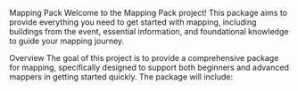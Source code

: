 Mapping Pack
Welcome to the Mapping Pack project! This package aims to provide everything you need to get started with mapping, including buildings from the event, essential information, and foundational knowledge to guide your mapping journey.

Overview
The goal of this project is to provide a comprehensive package for mapping, specifically designed to support both beginners and advanced mappers in getting started quickly. The package will include:

